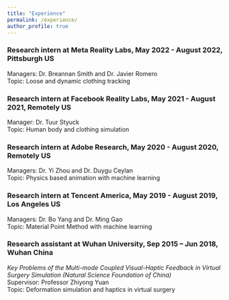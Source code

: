 ```yaml
---
title: "Experience"
permalink: /experience/
author_profile: true
---
```

### Research intern at Meta Reality Labs, May 2022 - August 2022, Pittsburgh US
Managers: Dr. Breannan Smith and Dr. Javier Romero <br/>
Topic: Loose and dynamic clothing tracking

### Research intern at Facebook Reality Labs, May 2021 - August 2021, Remotely US
Manager: Dr. Tuur Styuck <br/>
Topic: Human body and clothing simulation

### Research intern at Adobe Research, May 2020 - August 2020, Remotely US
Managers: Dr. Yi Zhou and Dr. Duygu Ceylan <br/>
Topic: Physics based animation with machine learning


### Research intern at Tencent America, May 2019 - August 2019, Los Angeles US
Managers: Dr. Bo Yang and Dr. Ming Gao <br/>
Topic: Material Point Method with machine learning

### Research assistant at Wuhan University, Sep 2015 – Jun 2018, Wuhan China
*Key Problems of the Multi-mode Coupled Visual-Haptic Feedback in Virtual Surgery Simulation (Natural Science Foundation of China)* <br/>
Supervisor: Professor Zhiyong Yuan <br/>
Topic: Deformation simulation and haptics in virtual surgery
